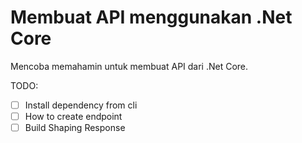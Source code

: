 # Membuat API menggunakan .Net Core

Mencoba memahamin untuk membuat API dari .Net Core.

TODO:

- [ ] Install dependency from cli
- [ ] How to create endpoint
- [ ] Build Shaping Response
